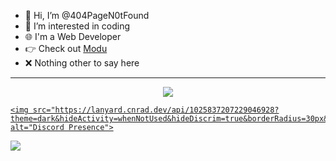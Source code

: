 - 👋 Hi, I’m @404PageN0tFound
- 👀 I’m interested in coding
- 🌐 I'm a Web Developer
- 👉 Check out [Modu](https://cyteon.tech/modu)
- ❌ Nothing other to say here
---
<p align="center">
<img src="https://github-readme-stats.vercel.app/api/top-langs/?username=404PageN0tFound&layout=compact&theme=radical">
  
  <a href="https://discord.com/users/1025837207229046928" target="_blank">
    
    <img src="https://lanyard.cnrad.dev/api/1025837207229046928?theme=dark&hideActivity=whenNotUsed&hideDiscrim=true&borderRadius=30px&idleMessage=Probably%20doing%20something%20else...&showDisplayName=true&animatedDecoration=:bool" alt="Discord Presence">
    
  </a>
  
[![](https://visitcount.itsvg.in/api?id=404PageN0tFound&label=Profile%20Views&color=12&icon=0&pretty=true)](https://visitcount.itsvg.in)
</p>
<!---
404PageN0tFound/404PageN0tFound is a ✨ special ✨ repository because its `README.md` (this file) appears on your GitHub profile.
You can click the Preview link to take a look at your changes.
--->
